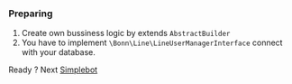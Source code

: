 ### Preparing
1. Create own bussiness logic by extends `AbstractBuilder`
2. You have to implement `\Bonn\Line\LineUserManagerInterface` connect with your database.

Ready ? 
Next [Simplebot](https://github.com/phakpoom/line/doc/1-Simple-Bot.md)
